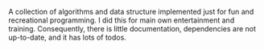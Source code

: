 A collection of algorithms and data structure implemented just for fun and recreational programming.
I did this for main own entertainment and training. Consequently, there is little documentation, dependencies are not up-to-date, and it has lots of todos.

